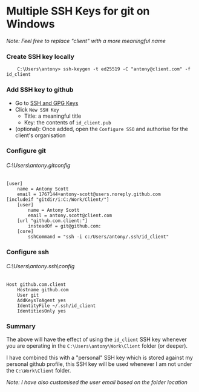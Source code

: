 # Multiple SSH Keys for git on Windows

*Note: Feel free to replace "client" with a more meaningful name*

### Create SSH key locally
```
    C:\Users\antony> ssh-keygen -t ed25519 -C "antony@client.com" -f id_client
```

### Add SSH key to github
- Go to [SSH and GPG Keys](https://github.com/settings/keys)
- Click `New SSH Key`
  - Title: a meaningful title
  - Key: the contents of `id_client.pub`
- (optional): Once added, open the `Configure SSO` and authorise for the client's organisation

### Configure git
###### C:\Users\antony\.gitconfig
```
[user]
    name = Antony Scott
    email = 1767144+antony-scott@users.noreply.github.com
[includeif "gitdir/i:C:/Work/Client/"]
    [user]
        name = Antony Scott
        email = antony.scott@client.com
    [url "github.com.client:"]
        insteadOf = git@github.com:
    [core]
        sshCommand = "ssh -i c:/Users/antony/.ssh/id_client"
```

### Configure ssh
###### C:\Users\antony\.ssh\config
```
Host github.com.client
    Hostname github.com
    User git
    AddKeysToAgent yes
    IdentityFile ~/.ssh/id_client
    IdentitiesOnly yes
```

### Summary
The above will have the effect of using the `id_client` SSH key whenever you are
operating in the `C:\Users\antony\Work\Client` folder (or deeper). 

I have combined this with a "personal" SSH key which is stored against my personal github profile, this SSH key will be used whenever I am not under the `C:\Work\Client` folder.

*Note: I have also customised the user email based on the folder location*